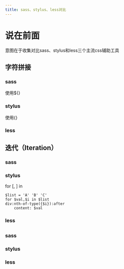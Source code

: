 ```yaml
---
title: sass、stylus、less对比
---
```


# 说在前面
意图在于收集对比sass、stylus和less三个主流css辅助工具

## 字符拼接
### sass
使用${}
### stylus
使用{}

### less

## 迭代（Iteration）
### sass
### stylus
for <val-name> [, <key-name>] in <expression>

    $list = 'A' 'B' 'C'
    for $val,$i in $list
    div:nth-of-type({$i}):after
        content: $val

### less

##
### sass
### stylus
### less
